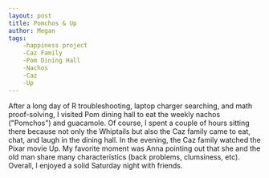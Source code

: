 ```yaml
---
layout: post
title: Pomchos & Up
author: Megan
tags:
    -happiness project
    -Caz Family
    -Pom Dining Hall
    -Nachos
    -Caz
    -Up
---
```

After a long day of R troubleshooting, laptop charger searching, and math proof-solving, I visited Pom dining hall to eat the weekly nachos ("Pomchos") and guacamole. Of course, I spent a couple of hours sitting there because not only the Whiptails but also the Caz family came to eat, chat, and laugh in the dining hall. In the evening, the Caz family watched the Pixar movie Up. My favorite moment was Anna pointing out that she and the old man share many characteristics (back problems, clumsiness, etc). Overall, I enjoyed a solid Saturday night with friends.